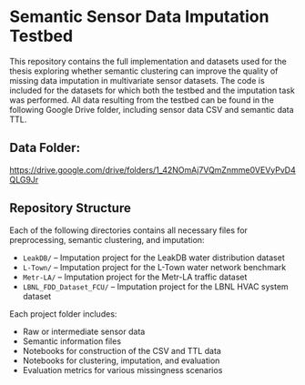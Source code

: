# Semantic Sensor Data Imputation Testbed

This repository contains the full implementation and datasets used for the thesis exploring whether semantic clustering can improve the quality of missing data imputation in multivariate sensor datasets. The code is included for the datasets for which both the testbed and the imputation task was performed.
All data resulting from the testbed can be found in the following Google Drive folder, including sensor data CSV and semantic data TTL.

## Data Folder:

https://drive.google.com/drive/folders/1_42NOmAj7VQmZnmme0VEVyPvD4QLG9Jr

##  Repository Structure

Each of the following directories contains all necessary files for preprocessing, semantic clustering, and imputation:

- `LeakDB/` – Imputation project for the LeakDB water distribution dataset
- `L-Town/` – Imputation project for the L-Town water network benchmark
- `Metr-LA/` – Imputation project for the Metr-LA traffic dataset
- `LBNL_FDD_Dataset_FCU/` – Imputation project for the LBNL HVAC system dataset

Each project folder includes:
- Raw or intermediate sensor data
- Semantic information files
- Notebooks for construction of the CSV and TTL data
- Notebooks for clustering, imputation, and evaluation
- Evaluation metrics for various missingness scenarios
